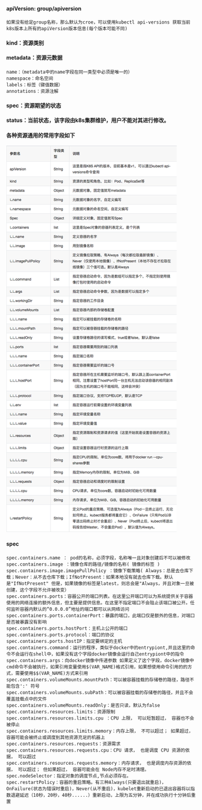 #### apiVersion: group/apiversion
    如果没有给定group名称，那么默认为croe，可以使用kubectl api-versions 获取当前k8s版本上所有的apiVersion版本信息(每个版本可能不同)

#### kind：资源类别

#### metadata：资源元数据
    name：（metadata中的name字段在同一类型中必须是唯一的）
    namespace：命名空间
    labels：标签（键值数据）
    annotations：资源注解

#### spec：资源期望的状态
#### status：当前状态，该字段由k8s集群维护，用户不能对其进行修改。

#### 各种资源通用的常用字段如下
![](../images/k8s-resource.png)
#### spec
    spec.containers.name ： pod的名称，必须字段，名称唯一且对象创建后不可以被修改
    spec.containers.image ：镜像仓库的路径/镜像的名称( 镜像的标签 )
    spec.containers.image.imagePullPolicy ：镜像下载策略( Always：总是去仓库下载；Never：从不去仓库下载；IfNotPresent：如果本地没有就去仓库下载。默认是"IfNotPresent" 但是，如果镜像的标签是latest，则总会是"Always，并且对象一旦被创建，这个字段不允许被改变）
    spec.containers.ports：容器公开的端口列表。在这里公开端口可以为系统提供关于容器使用的网络连接的额外信息，但主要是提供信息。在这里不指定端口不会阻止该端口被公开。任何监听容器内默认的“0.0.0.0”地址的端口都可以从网络访问
    spec.containers.ports.containerPort：暴露的端口，此端口仅是额外的信息，对端口是否被暴露没有影响
    spec.containers.ports.hostPort：主机上公开的端口
    spec.containers.ports.protocol：端口的协议
    spec.containers.ports.hostIP：指定要绑定的主机
    spec.containers.command：运行的程序，类似于docker中的entrypiont,并且这里的命令不会运行在shell中，如果没有这个字段docker镜像会运行自己entrypiont中的指令
    spec.containers.args：向docker镜像中传递参数 如果定义了这个字段，docker镜像中cmd命令不会被执行，如果引用变量使用$(VAR_NAME)格式引用，如果想使用命令引用的的方式，需要使用$$(VAR_NAME)方式来引用
    spec.containers.volumeMounts.mountPath：可以被容器挂载的存储卷的路径，路径不能包含':' 符号
    spec.containers.volumeMounts.subPath：可以被容器挂载的存储卷的路径，并且不会覆盖挂载点中的文件
    spec.containers.volumeMounts.readOnly：是否只读，默认为false
    spec.containers.resources.limits：资源限制
    spec.containers.resources.limits.cpu ：CPU 上限， 可以短暂超过， 容器也不会被停止
    spec.containers.resources.limits.memory：内存上限， 不可以超过； 如果超过， 容器可能会被终止或调度到其他资源充足的机器上
    spec.containers.resources.requests：资源需求
    spec.containers.resources.requests.cpu：CPU 请求， 也是调度 CPU 资源的依据， 可以超过
    spec.containers.resources.requests.memory：内存请求， 也是调度内存资源的依据， 可以超过； 但如果超过， 容器可能会在 Node内存不足时清理。
    spec.nodeSelector：指定对象的调度节点,节点必须存在。
    spec.restartPolicy：容器的重启策略。有三种Always(只要退出就重启)，OnFailure(状态为错误时重启)，Never(从不重启)，kubelet重新启动的已退出容器将以指数退避延迟（10秒，20秒，40秒......）重新启动，上限为五分钟，并在成功执行十分钟后重置